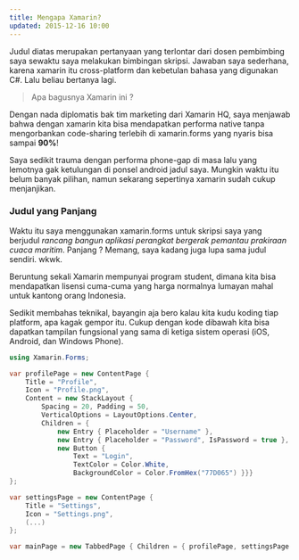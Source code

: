 ```yaml
---
title: Mengapa Xamarin?
updated: 2015-12-16 10:00
---
```


Judul diatas merupakan pertanyaan yang terlontar dari dosen pembimbing saya sewaktu saya melakukan bimbingan skripsi. Jawaban saya sederhana, karena xamarin itu cross-platform dan kebetulan bahasa yang digunakan C#. Lalu beliau bertanya lagi.

> Apa bagusnya Xamarin ini ?

Dengan nada diplomatis bak tim marketing dari Xamarin HQ, saya menjawab bahwa dengan xamarin kita bisa mendapatkan performa native tanpa mengorbankan code-sharing terlebih di xamarin.forms yang nyaris bisa sampai **90%**!

Saya sedikit trauma dengan performa phone-gap di masa lalu yang lemotnya gak ketulungan di ponsel android jadul saya. Mungkin waktu itu belum banyak pilihan, namun sekarang sepertinya xamarin sudah cukup menjanjikan.

### Judul yang Panjang

Waktu itu saya menggunakan xamarin.forms untuk skripsi saya yang berjudul *rancang bangun aplikasi perangkat bergerak pemantau prakiraan cuaca maritim*. Panjang ? Memang, saya kadang juga lupa sama judul sendiri. wkwk.

Beruntung sekali Xamarin mempunyai program student, dimana kita bisa mendapatkan lisensi cuma-cuma yang harga normalnya lumayan mahal untuk kantong orang Indonesia.

Sedikit membahas teknikal, bayangin aja bero kalau kita kudu koding tiap platform, apa kagak gempor itu. Cukup dengan kode dibawah kita bisa dapatkan tampilan fungsional yang sama di ketiga sistem operasi (iOS, Android, dan Windows Phone).

```cs
using Xamarin.Forms;

var profilePage = new ContentPage {
    Title = "Profile",
    Icon = "Profile.png",
    Content = new StackLayout {
        Spacing = 20, Padding = 50,
        VerticalOptions = LayoutOptions.Center,
        Children = {
            new Entry { Placeholder = "Username" },
            new Entry { Placeholder = "Password", IsPassword = true },
            new Button {
                Text = "Login",
                TextColor = Color.White,
                BackgroundColor = Color.FromHex("77D065") }}}
};

var settingsPage = new ContentPage {
    Title = "Settings",
    Icon = "Settings.png",
    (...)
};

var mainPage = new TabbedPage { Children = { profilePage, settingsPage } };
```

